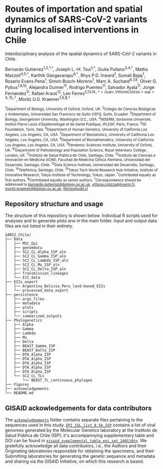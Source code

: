 # Routes of importation and spatial dynamics of SARS-CoV-2 variants during localised interventions in Chile
Interdisciplinary analysis of the spatial dynamics of SARS-CoV-2 variants in Chile.

Bernardo Gutierrez<sup>1,2,\*,†</sup>, Joseph L.-H. Tsui<sup>1,\*</sup>, Giulia Pullano<sup>3,4,\*</sup>, Mattia Mazzoli<sup>4,5,\*</sup>, Karthik Gangavarapu<sup>6,\*</sup>, Rhys P.D. Inward<sup>1</sup>, Sumali Bajaj<sup>1</sup>, Rosario Evans Pena<sup>1</sup>, Simon Busch-Moreno<sup>1</sup>, Marc A. Suchard<sup>6,7,8</sup>, Oliver G. Pybus<sup>1,9,10</sup>, Alejandra Dunner<sup>11</sup>, Rodrigo Puentes<sup>11</sup>, Salvador Ayala<sup>11</sup>, Jorge Fernandez<sup>11</sup>, Rafael Araos<sup>12</sup>, Leo Ferres<sup>5,13,14,$,†</sup>, Vittoria Colizza<sup>4,15,$,†</sup>, Moritz U.G. Kraemer<sup>1,9,$,†</sup>

<sup><sup>1</sup>Department of Biology, University of Oxford, Oxford, UK.
<sup>2</sup>Colegio de Ciencias Biológicas y Ambientales, Universidad San Francisco de Quito USFQ, Quito, Ecuador.
<sup>3</sup>Department of Biology, Georgetown University, Washington D.C., USA.
<sup>4</sup>INSERM, Sorbonne Université, Institut Pierre Louis d’Epidémiologie et de Santé Publique, IPLESP, Paris, France.
<sup>5</sup>ISI Foundation, Turin, Italy.
<sup>6</sup>Department of Human Genetics, University of California Los Angeles, Los Angeles, CA, USA.
<sup>7</sup>Department of Biostatistics, University of California Los Angeles, Los Angeles, CA, USA.
<sup>8</sup>Department of Biomathematics, University of California Los Angeles, Los Angeles, CA, USA.
<sup>9</sup>Pandemic Sciences Institute, University of Oxford, UK.
<sup>10</sup>Department of Pathobiology and Population Science, Royal Veterinary College, London, UK.
<sup>11</sup>Instituto de Salud Pública de Chile, Santiago, Chile.
<sup>12</sup>Instituto de Ciencias e Innovación en Medicina (ICIM), Facultad de Medicina Clínica Alemana, Universidad del Desarrollo, Santiago, Chile.
<sup>13</sup>Data Science Institute, Universidad del Desarrollo, Santiago, Chile.
<sup>14</sup>Telefónica, Santiago, Chile.
<sup>15</sup>Tokyo Tech World Research Hub Initiative, Institute of Innovative Research, Tokyo Institute of Technology, Tokyo, Japan.
<sup>\*</sup>Contributed equally as first authors.
<sup>$</sup>Contributed equally as senior authors.
<sup>†</sup>Correspondence should be addressed to bernardo.gutierrez@biology.ox.ac.uk, vittoria.colizza@inserm.fr, moritz.kraemer@biology.ox.ac.uk, lferres@udd.cl</sup>


## Repository structure and usage

The structure of this repository is shown below. Individual R scripts used for analyses and to generate plots arw in the main folder. Input and output data files are not listed in their entirety.

```
SARS2_Chile/
├── Data
│   ├── MSC_Epi
│   ├── genomdata
│   ├── SC2_CL_Alpha_ISP_aln
│   ├── SC2_CL_Gamma_ISP_aln
│   ├── SC2_CL_Lambda_ISP_aln
│   ├── SC2_CL_Mu_ISP_aln
│   ├── SC2_CL_Delta_ISP_aln
│   ├── Transmission_lineages
│   └── EII_data
├── EIIs_export
│   ├── Argentina_Bolivia_Peru_land-based_EIIs
│   └── processed_data_export
├── persistence
│   ├── args_files
│   ├── metadata
│   ├── plots
│   ├── scripts
│   └── summarized_outputs
├── Phylogenetics
│   ├── Alpha
│   ├── Gamma
│   ├── Lambda
│   ├── Mu
│   ├── Delta
│   ├── BEAST_Gamma_ISP
│   ├── BEAST_Delta_ISP
│   ├── DTA_Alpha_ISP
│   ├── DTA_Alpha_ISP
│   ├── DTA_Alpha_ISP
│   ├── DTA_Alpha_ISP
│   ├── DTA_Alpha_ISP
│   └── SC2_CL_TLs
│       └── BEAST_TL_continuous_phylogeo
├── Figures
├── acknowledgements
└── README.md
```

## GISAID ackowledgements for data contributors
The [`acknowledgements`](acknowledgements) folder contains separate files pertaining to the sequences used in this study. [`EPI_ISL_list_8.5k_ISP`](acknowledgements/EPI_ISL_list_8.5k_ISP.tsv) contains a list of viral genomes generated by the Molecular Genetics laboratory at the Instituto de Salud Pública de Chile (ISP); it's accompannying supplementary table and DOI can be found in [`gisaid_supplemental_table_epi_set_240118tn`](acknowledgements/gisaid_supplemental_table_epi_set_240118tn.pdf). We gratefully acknowledge all data contributors, i.e., the Authors and their Originating laboratories responsible for obtaining the specimens, and their Submitting laboratories for generating the genetic sequence and metadata and sharing via the GISAID Initiative, on which this research is based.